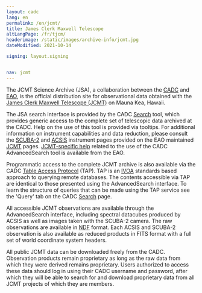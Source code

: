 ```yaml
---
layout: cadc
lang: en
permalink: /en/jcmt/
title: James Clerk Maxwell Telescope
altLangPage: /fr/tjcm/
headerimage: /static/images/archive-info/jcmt.jpg
dateModified: 2021-10-14

signing: layout.signing


nav: jcmt
---
```


<p> The JCMT Science Archive (JSA), a collaboration between
the <a href="/en/" class="ui-link">CADC</a>
and <a rel="external" href="http://www.eaobservatory.org" class="ui-link">EAO</a>, is the official
distribution site for observational data obtained with the 
<a rel="external" href="http://www.eaobservatory.org/jcmt/" class="ui-link">James Clerk
Maxwell Telescope (JCMT)</a> on Mauna Kea, Hawaii.
</p>

<p> The JSA search interface is provided by the
CADC <a href="/en/search/?collection=JCMT&amp;noexec=true" class="ui-link">Search</a>
tool, which provides generic access to the complete set of telescopic
data archived at the CADC.  Help on the use of this tool is provided
via tooltips. For additional information on instrument capabilities
and data reduction, please consult
the <a href="http://www.eaobservatory.org/jcmt/instrumentation/continuum/" rel="external" class="ui-link">SCUBA-2</a>
and <a href="http://www.eaobservatory.org/jcmt/instrumentation/heterodyne/" rel="external" class="ui-link">ACSIS</a> instrument pages provided on the EAO 
maintained <a rel="external" href="http://www.eaobservatory.org/jcmt/" class="ui-link">JCMT</a> pages.  
<a rel="external" href="http://www.eaobservatory.org/jcmt/science/archive/" class="ui-link">JCMT-specific
help</a> related to the use of the CADC AdvancedSearch tool is available
from the <a rel="external" hef="https://www.eaobservatory.org/jcmt/science/archive/" class="ui-link">EAO</a>.
</p>

<p> Programmatic access to the complete JCMT archive is also available
via the CADC <a href="/tap/" class="ui-link">Table Access Protocol</a> (TAP).  TAP is
an <a rel="external" href="http://www.ivoa.net" class="ui-link">IVOA</a> standards
based approach to querying remote databases. The contents accessible
via TAP are identical to those presented using the AdvancedSearch
interface.  To learn the structure of queries that can be made using
the TAP service see the 'Query' tab on the
CADC <a href="/en/search/" class="ui-link">Search</a> page.
</p>

<p> All accessible JCMT observations are available through the
AdvancedSearch interface, including spectral datacubes produced by
ACSIS as well as images taken with the
SCUBA-2 camera. The raw observations are available in 
<a rel="external" href="http://www.starlink.ac.uk/docs/sun33.htx/node3.html#NDF" class="ui-link">
NDF</a> format.  Each ACSIS and SCUBA-2 observation is also available as reduced products 
in FITS format with a full set of world coordinate system headers.
</p>

<p> All public JCMT data can be downloaded freely from the CADC.
Observation products remain proprietary as long as the raw data from
which they were derived remains proprietary. Users authorized to
access these data should log in using their CADC username and
password, after which they will be able to search for and download
proprietary data from all JCMT projects of which they are members.
</p>
